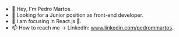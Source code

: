 - 👋 Hey, I'm Pedro Martos.
- 👀 Looking for a Junior position as front-end developer.
- 🌱 I am focusing in React.js 🔭.
- 📫 How to reach me -> LinkedIn: www.linkedin.com/pedrommartos.

<!---
PedroMarMol/PedroMarMol is a ✨ special ✨ repository because its `README.md` (this file) appears on your GitHub profile.
You can click the Preview link to take a look at your changes.
--->
